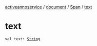 [activeannoservice](../../index.md) / [document](../index.md) / [Span](index.md) / [text](./text.md)

# text

`val text: `[`String`](https://kotlinlang.org/api/latest/jvm/stdlib/kotlin/-string/index.html)